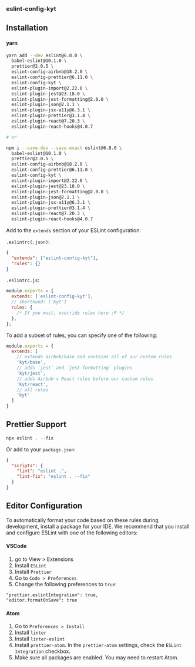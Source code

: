 ### eslint-config-kyt

## Installation

#### yarn
```sh
yarn add --dev eslint@6.8.0 \
  babel-eslint@10.1.0 \
  prettier@2.0.5 \
  eslint-config-airbnb@18.2.0 \
  eslint-config-prettier@6.11.0 \
  eslint-config-kyt \
  eslint-plugin-import@2.22.0 \
  eslint-plugin-jest@23.18.0 \
  eslint-plugin-jest-formatting@2.0.0 \
  eslint-plugin-json@2.1.1 \
  eslint-plugin-jsx-a11y@6.3.1 \
  eslint-plugin-prettier@3.1.4 \
  eslint-plugin-react@7.20.3 \
  eslint-plugin-react-hooks@4.0.7

# or

npm i --save-dev --save-exact eslint@6.8.0 \
  babel-eslint@10.1.0 \
  prettier@2.0.5 \
  eslint-config-airbnb@18.2.0 \
  eslint-config-prettier@6.11.0 \
  eslint-config-kyt \
  eslint-plugin-import@2.22.0 \
  eslint-plugin-jest@23.18.0 \
  eslint-plugin-jest-formatting@2.0.0 \
  eslint-plugin-json@2.1.1 \
  eslint-plugin-jsx-a11y@6.3.1 \
  eslint-plugin-prettier@3.1.4 \
  eslint-plugin-react@7.20.3 \
  eslint-plugin-react-hooks@4.0.7
```

Add to the `extends` section of your ESLint configuration:

`.eslintrc(.json)`:
```json
{
  "extends": ["eslint-config-kyt"],
  "rules": {}
}
```
`.eslintrc.js`:
```js
module.exports = {
  extends: ['eslint-config-kyt'],
  // shorthand: ['kyt']
  rules: {
    /* If you must, override rules here :P */
  },
};
```

To add a subset of rules, you can specify one of the following:

```js
module.exports = {
  extends: [
    // extends airbnb/base and contains all of our custom rules
    'kyt/base',
    // adds `jest` and `jest-formatting` plugins
    'kyt/jest',
    // adds Airbnb's React rules before our custom rules
    'kyt/react',
    // all rules
    'kyt'
  ]
}
```

## Prettier Support

```js
npx eslint . --fix
```

Or add to your `package.json`:

```json
{
  "scripts": {
    "lint": "eslint .",
    "lint-fix": "eslint . --fix"
  }
}
```

## Editor Configuration

To automatically format your code based on these rules during development, install a package for your IDE. We recommend that you install and configure ESLint with one of the following editors:

#### VSCode

1. go to View > Extensions
1. Install `ESLint`
1. Install `Prettier`
1. Go to `Code > Preferences`
1. Change the following preferences to `true`:

```
"prettier.eslintIntegration": true,
"editor.formatOnSave": true
```

#### Atom

1. Go to `Preferences > Install`
1. Install `linter`
1. Install `linter-eslint`
1. Install `prettier-atom`. In the `prettier-atom` settings, check the `ESLint Integration` checkbox.
1. Make sure all packages are enabled. You may need to restart Atom.
